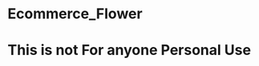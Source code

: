 # Ecommerce_Flower

<h1>This is not For anyone Personal Use</h1>
<img src="/index.png" alt="" srcset="">

